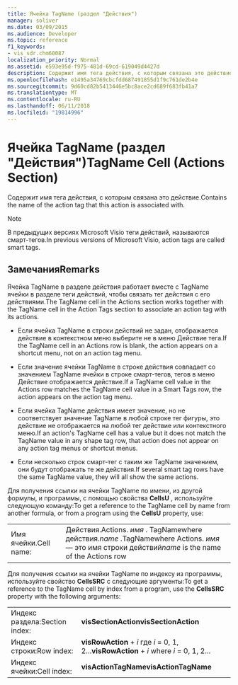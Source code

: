```yaml
---
title: Ячейка TagName (раздел "Действия")
manager: soliver
ms.date: 03/09/2015
ms.audience: Developer
ms.topic: reference
f1_keywords:
- vis_sdr.chm60087
localization_priority: Normal
ms.assetid: e593e95d-f975-481d-69cd-619049d4427d
description: Содержит имя тега действия, с которым связана это действие.
ms.openlocfilehash: e1495a34769cbcfdd687491855d1f9c761de2b4e
ms.sourcegitcommit: 9d60cd82b5413446e5bc8ace2cd689f683fb41a7
ms.translationtype: MT
ms.contentlocale: ru-RU
ms.lasthandoff: 06/11/2018
ms.locfileid: "19814996"
---
```

# <a name="tagname-cell-actions-section"></a><span data-ttu-id="fe479-103">Ячейка TagName (раздел "Действия")</span><span class="sxs-lookup"><span data-stu-id="fe479-103">TagName Cell (Actions Section)</span></span>

<span data-ttu-id="fe479-104">Содержит имя тега действия, с которым связана это действие.</span><span class="sxs-lookup"><span data-stu-id="fe479-104">Contains the name of the action tag that this action is associated with.</span></span>
  
> [!NOTE]
> <span data-ttu-id="fe479-105">В предыдущих версиях Microsoft Visio теги действий, называются смарт-тегов.</span><span class="sxs-lookup"><span data-stu-id="fe479-105">In previous versions of Microsoft Visio, action tags are called smart tags.</span></span> 
  
## <a name="remarks"></a><span data-ttu-id="fe479-106">Замечания</span><span class="sxs-lookup"><span data-stu-id="fe479-106">Remarks</span></span>

<span data-ttu-id="fe479-107">Ячейка TagName в разделе действия работает вместе с TagName ячейки в разделе теги действий, чтобы связать тег действия с его действиями.</span><span class="sxs-lookup"><span data-stu-id="fe479-107">The TagName cell in the Actions section works together with the TagName cell in the Action Tags section to associate an action tag with its actions.</span></span> 
  
- <span data-ttu-id="fe479-108">Если ячейка TagName в строки действий не задан, отображается действие в контекстном меню выберите не в меню Действие тега.</span><span class="sxs-lookup"><span data-stu-id="fe479-108">If the TagName cell in an Actions row is blank, the action appears on a shortcut menu, not on an action tag menu.</span></span>
    
- <span data-ttu-id="fe479-109">Если значение ячейки TagName в строке действия совпадает со значением TagName ячейки в строке смарт-тегов, тегов в меню Действие отображается действие.</span><span class="sxs-lookup"><span data-stu-id="fe479-109">If a TagName cell value in the Actions row matches the TagName cell value in a Smart Tags row, the action appears on the action tag menu.</span></span>
    
- <span data-ttu-id="fe479-110">Если ячейка TagName действия имеет значение, но не соответствует значение TagName в любой строке тег фигуры, это действие не отображается на любой тег действие или контекстного меню.</span><span class="sxs-lookup"><span data-stu-id="fe479-110">If an action's TagName cell has a value but it does not match the TagName value in any shape tag row, that action does not appear on any action tag menus or shortcut menus.</span></span>
    
- <span data-ttu-id="fe479-111">Если несколько строк смарт-тег с таким же TagName значением, они будут отображать те же действия.</span><span class="sxs-lookup"><span data-stu-id="fe479-111">If several smart tag rows have the same TagName value, they will all show the same actions.</span></span>
    
<span data-ttu-id="fe479-112">Для получения ссылки на ячейки TagName по имени, из другой формулы, и программы, с помощью свойства **CellsU** , используйте следующую команду:</span><span class="sxs-lookup"><span data-stu-id="fe479-112">To get a reference to the TagName cell by name from another formula, or from a program using the **CellsU** property, use:</span></span> 
  
|||
|:-----|:-----|
|<span data-ttu-id="fe479-113">Имя ячейки.</span><span class="sxs-lookup"><span data-stu-id="fe479-113">Cell name:</span></span>  <br/> |<span data-ttu-id="fe479-114">Действия.</span><span class="sxs-lookup"><span data-stu-id="fe479-114">Actions.</span></span> <span data-ttu-id="fe479-115">*имя* . TagNamewhere действия.</span><span class="sxs-lookup"><span data-stu-id="fe479-115">*name*  .TagNamewhere Actions.</span></span>  <span data-ttu-id="fe479-116">*имя* — это имя строки действий</span><span class="sxs-lookup"><span data-stu-id="fe479-116">*name*  is the name of the Actions row</span></span>  <br/> |
   
<span data-ttu-id="fe479-117">Для получения ссылки на ячейки TagName по индексу из программы, используйте свойство **CellsSRC** с следующие аргументы:</span><span class="sxs-lookup"><span data-stu-id="fe479-117">To get a reference to the TagName cell by index from a program, use the **CellsSRC** property with the following arguments:</span></span> 
  
|||
|:-----|:-----|
|<span data-ttu-id="fe479-118">Индекс раздела:</span><span class="sxs-lookup"><span data-stu-id="fe479-118">Section index:</span></span>  <br/> |<span data-ttu-id="fe479-119">**visSectionAction**</span><span class="sxs-lookup"><span data-stu-id="fe479-119">**visSectionAction**</span></span> <br/> |
|<span data-ttu-id="fe479-120">Индекс строки:</span><span class="sxs-lookup"><span data-stu-id="fe479-120">Row index:</span></span>  <br/> |<span data-ttu-id="fe479-121">**visRowAction** +  *i* где *i* = 0, 1, 2...</span><span class="sxs-lookup"><span data-stu-id="fe479-121">**visRowAction** +  *i*  where  *i*  = 0, 1, 2...</span></span>  <br/> |
|<span data-ttu-id="fe479-122">Индекс ячейки:</span><span class="sxs-lookup"><span data-stu-id="fe479-122">Cell index:</span></span>  <br/> |<span data-ttu-id="fe479-123">**visActionTagName**</span><span class="sxs-lookup"><span data-stu-id="fe479-123">**visActionTagName**</span></span> <br/> |
   

